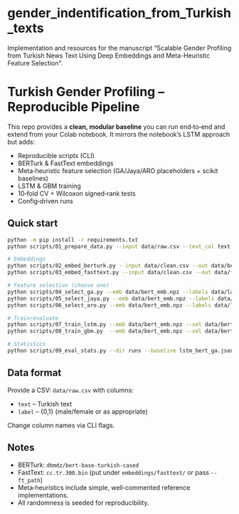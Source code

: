 # gender_indentification_from_Turkish_texts
Implementation and resources for the manuscript “Scalable Gender Profiling from Turkish News Text Using Deep Embeddings and Meta-Heuristic Feature Selection”.


# Turkish Gender Profiling – Reproducible Pipeline

This repo provides a **clean, modular baseline** you can run end‑to‑end and extend from your Colab notebook.
It mirrors the notebook’s LSTM approach but adds:
- Reproducible scripts (CLI)
- BERTurk & FastText embeddings
- Meta‑heuristic feature selection (GA/Jaya/ARO placeholders + scikit baselines)
- LSTM & GBM training
- 10‑fold CV + Wilcoxon signed‑rank tests
- Config‑driven runs

## Quick start

```bash
python -m pip install -r requirements.txt
python scripts/01_prepare_data.py --input data/raw.csv --text_col text --label_col label --out data/clean.csv

# Embeddings
python scripts/02_embed_berturk.py --input data/clean.csv --out data/bert_emb.npz
python scripts/03_embed_fasttext.py --input data/clean.csv --out data/ft_emb.npz

# Feature selection (choose one)
python scripts/04_select_ga.py --emb data/bert_emb.npz --labels data/labels.npy --out data/bert_ga_idx.npy
python scripts/05_select_jaya.py --emb data/bert_emb.npz --labels data/labels.npy --out data/bert_jaya_idx.npy
python scripts/06_select_aro.py --emb data/bert_emb.npz --labels data/labels.npy --out data/bert_aro_idx.npy

# Train/evaluate
python scripts/07_train_lstm.py --emb data/bert_emb.npz --sel data/bert_ga_idx.npy --labels data/labels.npy --out runs/lstm_bert_ga.json
python scripts/08_train_gbm.py  --emb data/bert_emb.npz --sel data/bert_ga_idx.npy --labels data/labels.npy --out runs/gbm_bert_ga.json

# Statistics
python scripts/09_eval_stats.py --dir runs --baseline lstm_bert_ga.json --report runs/stats_report.md
```

## Data format

Provide a CSV: `data/raw.csv` with columns:
- `text` – Turkish text
- `label` – {0,1} (male/female or as appropriate)

Change column names via CLI flags.

## Notes
- BERTurk: `dbmdz/bert-base-turkish-cased`
- FastText: `cc.tr.300.bin` (put under `embeddings/fasttext/` or pass `--ft_path`)
- Meta‑heuristics include simple, well‑commented reference implementations.
- All randomness is seeded for reproducibility.

